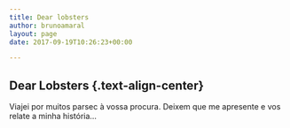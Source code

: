 ```yaml
---
title: Dear lobsters
author: brunoamaral
layout: page
date: 2017-09-19T10:26:23+00:00

---
```

## Dear Lobsters {.text-align-center}

Viajei por muitos parsec à vossa procura. Deixem que me apresente e vos relate a minha história…

 

<div class="form-wrapper" >
  <div class="form-inner-wrapper">
    </p>
  </div>
</div>